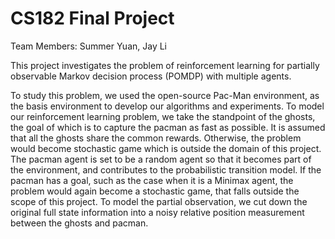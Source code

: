 # CS182 Final Project

Team Members: Summer Yuan, Jay Li

This project investigates the problem of reinforcement learning for partially observable Markov decision process (POMDP) with multiple agents.

To study this problem, we used the open-source Pac-Man environment, as the basis environment to develop our algorithms and experiments. To model our reinforcement learning problem, we take the standpoint of the ghosts, the goal of which is to capture the pacman as fast as possible. It is assumed that all the ghosts share the common rewards. Otherwise, the problem would become stochastic game which is outside the domain of this project. The pacman agent is set to be a random agent so that it becomes part of the environment, and contributes to the probabilistic transition model. If the pacman has a goal, such as the case when it is a Minimax agent, the problem would again become a stochastic game, that falls outside the scope of this project. To model the partial observation, we cut down the original full state information into a noisy relative position measurement between the ghosts and pacman.
